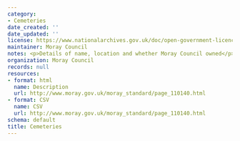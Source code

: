 ```yaml
---
category:
- Cemeteries
date_created: ''
date_updated: ''
license: https://www.nationalarchives.gov.uk/doc/open-government-licence/version/3/
maintainer: Moray Council
notes: <p>Details of name, location and whether Moray Council owned</p>
organization: Moray Council
records: null
resources:
- format: html
  name: Description
  url: http://www.moray.gov.uk/moray_standard/page_110140.html
- format: CSV
  name: CSV
  url: http://www.moray.gov.uk/moray_standard/page_110140.html
schema: default
title: Cemeteries
---
```

